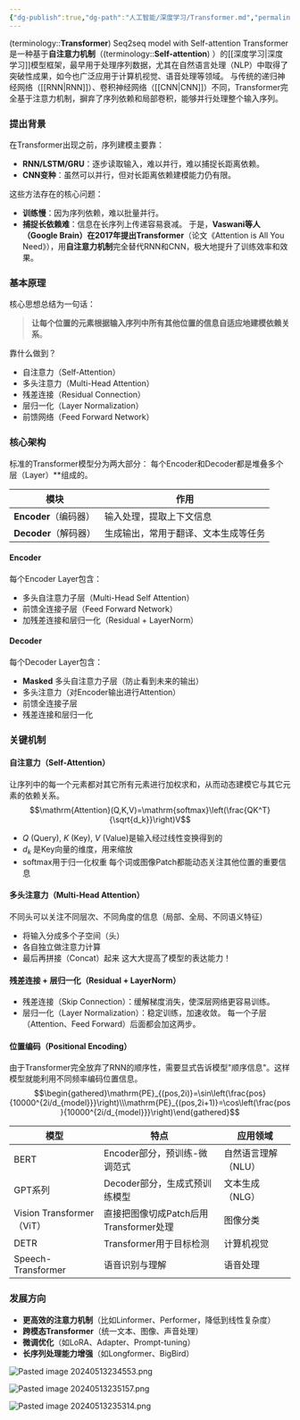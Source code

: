 ```yaml
---
{"dg-publish":true,"dg-path":"人工智能/深度学习/Transformer.md","permalink":"/人工智能/深度学习/Transformer/","dgPassFrontmatter":true,"noteIcon":"","created":"2024-05-13T23:08:41.000+08:00","updated":"2025-04-29T11:37:06.008+08:00"}
---
```



(terminology::**Transformer**)   Seq2seq  model with  Self-attention
Transformer是一种基于**自注意力机制**（(terminology::**Self-attention**) ）的[[深度学习\|深度学习]]模型框架，最早用于处理序列数据，尤其在自然语言处理（NLP）中取得了突破性成果，如今也广泛应用于计算机视觉、语音处理等领域。
与传统的递归神经网络（[[RNN\|RNN]]）、卷积神经网络（[[CNN\|CNN]]）不同，Transformer完全基于注意力机制，摒弃了序列依赖和局部卷积，能够并行处理整个输入序列。

### 提出背景
在Transformer出现之前，序列建模主要靠：
- **RNN/LSTM/GRU**：逐步读取输入，难以并行，难以捕捉长距离依赖。
- **CNN变种**：虽然可以并行，但对长距离依赖建模能力仍有限。
    
这些方法存在的核心问题：
- **训练慢**：因为序列依赖，难以批量并行。
- **捕捉长依赖难**：信息在长序列上传递容易衰减。
于是，**Vaswani等人（Google Brain）在2017年提出Transformer**（论文《Attention is All You Need》），用**自注意力机制**完全替代RNN和CNN，极大地提升了训练效率和效果。

### 基本原理
核心思想总结为一句话：
> **让每个位置的元素根据输入序列中所有其他位置的信息自适应地建模依赖关系**。

靠什么做到？
- 自注意力（Self-Attention）
- 多头注意力（Multi-Head Attention）
- 残差连接（Residual Connection）
- 层归一化（Layer Normalization）
- 前馈网络（Feed Forward Network）

### 核心架构
标准的Transformer模型分为两大部分：
每个Encoder和Decoder都是堆叠多个层（Layer）**组成的。

|模块|作用|
|---|---|
|**Encoder**（编码器）|输入处理，提取上下文信息|
|**Decoder**（解码器）|生成输出，常用于翻译、文本生成等任务|

#### Encoder 
每个Encoder Layer包含：
- 多头自注意力子层（Multi-Head Self Attention）
- 前馈全连接子层（Feed Forward Network）
- 加残差连接和层归一化（Residual + LayerNorm）
#### Decoder 
每个Decoder Layer包含：
- **Masked** 多头自注意力子层（防止看到未来的输出）
- 多头注意力（对Encoder输出进行Attention）
- 前馈全连接子层
- 残差连接和层归一化

### 关键机制
#### 自注意力（Self-Attention）
让序列中的每一个元素都对其它所有元素进行加权求和，从而动态建模它与其它元素的依赖关系。
$$\mathrm{Attention}(Q,K,V)=\mathrm{softmax}\left(\frac{QK^T}{\sqrt{d_k}}\right)V$$

-  $Q$ (Query), $K$ (Key), $V$ (Value)是输入经过线性变换得到的
-  $d_k$ 是Key向量的维度，用来缩放
- softmax用于归一化权重
每个词或图像Patch都能动态关注其他位置的重要信息

#### 多头注意力（Multi-Head Attention）
不同头可以关注不同层次、不同角度的信息（局部、全局、不同语义特征） 
- 将输入分成多个子空间（头）
- 各自独立做注意力计算
- 最后再拼接（Concat）起来
这大大提高了模型的表达能力！

#### 残差连接 + 层归一化（Residual + LayerNorm）
- 残差连接（Skip Connection）：缓解梯度消失，使深层网络更容易训练。
- 层归一化（Layer Normalization）：稳定训练，加速收敛。
每一个子层（Attention、Feed Forward）后面都会加这两步。

#### 位置编码（Positional Encoding）
由于Transformer完全放弃了RNN的顺序性，需要显式告诉模型"顺序信息"。这样模型就能利用不同频率编码位置信息。
$$\begin{gathered}\mathrm{PE}_{(pos,2i)}=\sin\left(\frac{pos}{10000^{2i/d_{model}}}\right)\\\mathrm{PE}_{(pos,2i+1)}=\cos\left(\frac{pos}{10000^{2i/d_{model}}}\right)\end{gathered}$$


|模型|特点|应用领域|
|---|---|---|
|BERT|Encoder部分，预训练-微调范式|自然语言理解（NLU）|
|GPT系列|Decoder部分，生成式预训练模型|文本生成（NLG）|
|Vision Transformer（ViT）|直接把图像切成Patch后用Transformer处理|图像分类|
|DETR|Transformer用于目标检测|计算机视觉|
|Speech-Transformer|语音识别与理解|语音处理|

### 发展方向
- **更高效的注意力机制**（比如Linformer、Performer，降低到线性复杂度）
- **跨模态Transformer**（统一文本、图像、声音处理）
- **微调优化**（如LoRA、Adapter、Prompt-tuning）
- **长序列处理能力增强**（如Longformer、BigBird）



![Pasted image 20240513234553.png](/img/user/Functional%20files/Photo%20Resources/Pasted%20image%2020240513234553.png)



![Pasted image 20240513235157.png](/img/user/Functional%20files/Photo%20Resources/Pasted%20image%2020240513235157.png)

![Pasted image 20240513235314.png](/img/user/Functional%20files/Photo%20Resources/Pasted%20image%2020240513235314.png)


